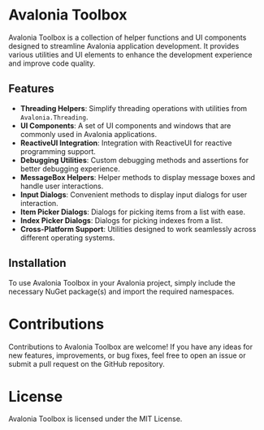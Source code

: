 # Avalonia Toolbox

Avalonia Toolbox is a collection of helper functions and UI components designed to streamline Avalonia application development. It provides various utilities and UI elements to enhance the development experience and improve code quality.

## Features

- **Threading Helpers**: Simplify threading operations with utilities from `Avalonia.Threading`.
- **UI Components**: A set of UI components and windows that are commonly used in Avalonia applications.
- **ReactiveUI Integration**: Integration with ReactiveUI for reactive programming support.
- **Debugging Utilities**: Custom debugging methods and assertions for better debugging experience.
- **MessageBox Helpers**: Helper methods to display message boxes and handle user interactions.
- **Input Dialogs**: Convenient methods to display input dialogs for user interaction.
- **Item Picker Dialogs**: Dialogs for picking items from a list with ease.
- **Index Picker Dialogs**: Dialogs for picking indexes from a list.
- **Cross-Platform Support**: Utilities designed to work seamlessly across different operating systems.

## Installation

To use Avalonia Toolbox in your Avalonia project, simply include the necessary NuGet package(s) and import the required namespaces.

# Contributions
Contributions to Avalonia Toolbox are welcome! If you have any ideas for new features, improvements, or bug fixes, feel free to open an issue or submit a pull request on the GitHub repository.

# License
Avalonia Toolbox is licensed under the MIT License.
